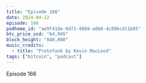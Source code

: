 ```yaml
---
title: "Episode 166"
date: 2024-04-22
episode: 166
podhome_id: "ae9f41de-9d71-48b9-a0b0-4c89bcd11b05"
btc_price_usd: "64,945"
block_height: "840,000"
music_credits:
  - title: "Protofunk by Kevin MacLeod"
tags: ["bitcoin", "podcast"]
---
```


Episode 166